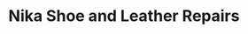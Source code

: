 ---
title: "Nika Shoe and Leather Repairs"
url: /vancouver/nika-shoe-and-leather-repairs/
shop: shoes
---